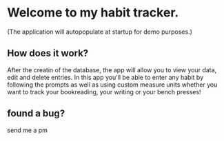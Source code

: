 # Welcome to my habit tracker.
(The application will autopopulate at startup for demo purposes.)

## How does it work?
After the creatin of the database, the app will allow you to view your data, edit and delete entries.
In this app you'll be able to enter any habit by following the prompts as well as using custom measure units whether you want to track your bookreading, your writing or your bench presses!
## found a bug?
send me a pm
